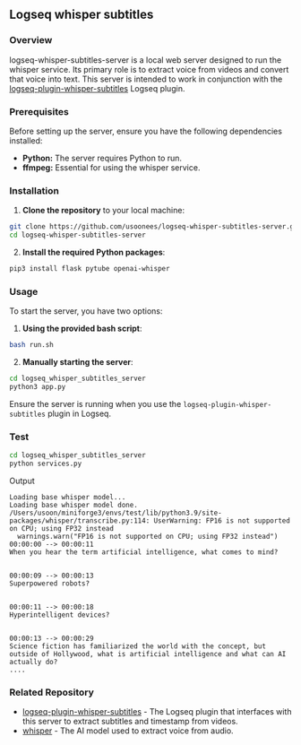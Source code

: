 ## Logseq whisper subtitles

### Overview
logseq-whisper-subtitles-server is a local web server designed to run the whisper service. Its primary role is to extract voice from videos and convert that voice into text. This server is intended to work in conjunction with the [logseq-plugin-whisper-subtitles](https://github.com/usoonees/logseq-plugin-whisper-subtitles) Logseq plugin.

### Prerequisites

Before setting up the server, ensure you have the following dependencies installed:

- **Python:** The server requires Python to run.
- **ffmpeg:** Essential for using the whisper service.

### Installation

1. **Clone the repository** to your local machine:
```bash
git clone https://github.com/usoonees/logseq-whisper-subtitles-server.git
cd logseq-whisper-subtitles-server
```

2. **Install the required Python packages**:
```bash
pip3 install flask pytube openai-whisper
```

### Usage

To start the server, you have two options:

1. **Using the provided bash script**:
```bash
bash run.sh
```

2. **Manually starting the server**:
```bash
cd logseq_whisper_subtitles_server
python3 app.py
```

Ensure the server is running when you use the `logseq-plugin-whisper-subtitles` plugin in Logseq.

### Test
```bash
cd logseq_whisper_subtitles_server
python services.py
```
Output
```
Loading base whisper model...
Loading base whisper model done.
/Users/usoon/miniforge3/envs/test/lib/python3.9/site-packages/whisper/transcribe.py:114: UserWarning: FP16 is not supported on CPU; using FP32 instead
  warnings.warn("FP16 is not supported on CPU; using FP32 instead")
00:00:00 --> 00:00:11
When you hear the term artificial intelligence, what comes to mind?


00:00:09 --> 00:00:13
Superpowered robots?


00:00:11 --> 00:00:18
Hyperintelligent devices?


00:00:13 --> 00:00:29
Science fiction has familiarized the world with the concept, but outside of Hollywood, what is artificial intelligence and what can AI actually do?
....
```

### Related Repository

- [logseq-plugin-whisper-subtitles](https://github.com/usoonees/logseq-plugin-whisper-subtitles) - The Logseq plugin that interfaces with this server to extract subtitles and timestamp from videos.
- [whisper](https://github.com/openai/whisper) - The AI model used to extract voice from audio.

